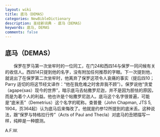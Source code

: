 ```yaml
---
layout: wiki
title: 底马（DEMAS）
categories: NewBibleDictionary
description: 圣经新词典 - 底马（DEMAS）
keywords: 底马, DEMAS
comments: false
---
```


## 底马（DEMAS）

　　保罗在罗马第一次坐牢时的一位同工，在门24和西四14与保罗一同问候有关的收信人。西四14只提到他的名字，没有附加任何推荐的字眼。下一次提到他，就说出了在保罗第二次坐牢时，他离弃了保罗这项令人哀痛的事实（提后四10；Parry 适切的将这节经文译作：“他在我危难之时舍弃我不顾”）。保罗说他“贪爱（agape{sas）现今的世界”，暗示底马去帖撒罗尼迦，并不是因为胆怯的原因，而是为着个人的利益。他也许是个帖撒罗尼迦人。底马这个名字很普遍，可能是“底米丢”（Demetrius）这个名字的昵称。查普曼（John Chapman, JTS 5, 1904，页364起）认为底马后来悔改了。他就是约参12所提到的底米丢。这种说法，跟“保罗与特格拉行传”（Acts of Paul and Thecla）对底马的丑陋描写一样，纯粹是一种臆测。

A.F.W.








